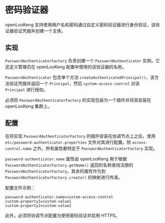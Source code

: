 

# 密码验证器

openLooKeng 支持使用用户名和密码通过自定义密码验证器进行身份验证，该验证器验证凭据并创建一个主体。

## 实现

`PasswordAuthenticatorFactory` 负责创建一个 `PasswordAuthenticator` 实例。它还定义管理员在 openLooKeng 配置中使用的该验证器的名称。

`PasswordAuthenticator` 包含单个方法 `createAuthenticatedPrincipal()`，该方法验证凭据并返回一个 `Principal`，然后 `system-access-control` 对该 `Principal` 进行授权。

必须将 `PasswordAuthenticatorFactory` 的实现包装为一个插件并将其安装在 openLooKeng 集群上。

## 配置

在将实现 `PasswordAuthenticatorFactory` 的插件安装在协调节点上之后，使用 `etc/password-authenticator.properties` 文件对其进行配置。除 `access-control.name` 之外，所有属性都特定于 `PasswordAuthenticatorFactory` 实现。

`password-authenticator.name` 属性由 openLooKeng 用于根据 `PasswordAuthenticatorFactory.getName()` 返回的名称查找注册的 `PasswordAuthenticatorFactory`。其余的属性作为到 `PasswordAuthenticatorFactory.create()` 的映射进行传递。

配置文件示例：

``` properties
password-authenticator.name=custom-access-control
custom-property1=custom-value1
custom-property2=custom-value2
```

此外，必须将协调节点配置为使用密码验证并启用 HTTPS。